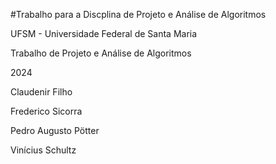 #Trabalho para a Discplina de Projeto e Análise de Algoritmos

UFSM - Universidade Federal de Santa Maria

Trabalho de Projeto e Análise de Algoritmos

2024

Claudenir Filho

Frederico Sicorra

Pedro Augusto Pötter

Vinícius Schultz
